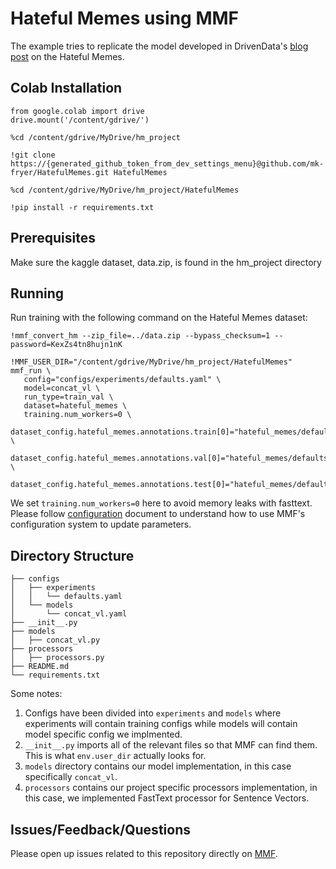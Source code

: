 # Hateful Memes using MMF

The example tries to replicate the model developed in DrivenData's [blog post](https://www.drivendata.co/blog/hateful-memes-benchmark/) on the Hateful Memes.

## Colab Installation

```
from google.colab import drive
drive.mount('/content/gdrive/')
```
```
%cd /content/gdrive/MyDrive/hm_project
```


```
!git clone https://{generated_github_token_from_dev_settings_menu}@github.com/mk-fryer/HatefulMemes.git HatefulMemes
```


```
%cd /content/gdrive/MyDrive/hm_project/HatefulMemes
```

```
!pip install -r requirements.txt
```




## Prerequisites

Make sure the kaggle dataset, data.zip, is found in the hm_project directory

## Running

Run training with the following command on the Hateful Memes dataset:

```
!mmf_convert_hm --zip_file=../data.zip --bypass_checksum=1 --password=KexZs4tn8hujn1nK
```

```
!MMF_USER_DIR="/content/gdrive/MyDrive/hm_project/HatefulMemes" mmf_run \
   config="configs/experiments/defaults.yaml" \
   model=concat_vl \
   run_type=train_val \
   dataset=hateful_memes \
   training.num_workers=0 \
   dataset_config.hateful_memes.annotations.train[0]="hateful_memes/defaults/annotations/train.jsonl" \
   dataset_config.hateful_memes.annotations.val[0]="hateful_memes/defaults/annotations/dev.jsonl" \
   dataset_config.hateful_memes.annotations.test[0]="hateful_memes/defaults/annotations/test.jsonl"
```

We set `training.num_workers=0` here to avoid memory leaks with fasttext.
Please follow [configuration](https://mmf.readthedocs.io/en/latest/notes/configuration_system.html) document to understand how to use MMF's configuration system to update parameters.

## Directory Structure

```
├── configs
│   ├── experiments
│   │   └── defaults.yaml
│   └── models
│       └── concat_vl.yaml
├── __init__.py
├── models
│   ├── concat_vl.py
├── processors
│   ├── processors.py
├── README.md
└── requirements.txt
```

Some notes:

1. Configs have been divided into `experiments` and `models` where experiments will contain training configs while models will contain model specific config we implmented.
2. `__init__.py` imports all of the relevant files so that MMF can find them. This is what `env.user_dir` actually looks for.
3. `models` directory contains our model implementation, in this case specifically `concat_vl`.
4. `processors` contains our project specific processors implementation, in this case, we implemented FastText processor for Sentence Vectors.

## Issues/Feedback/Questions

Please open up issues related to this repository directly on [MMF](https://github.com/facebookresearch/mmf/issues/new/choose).


